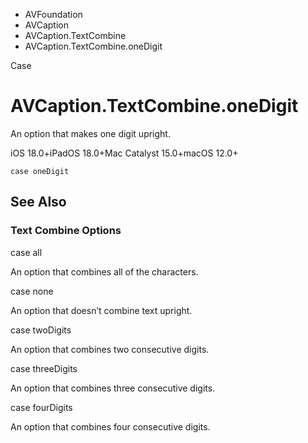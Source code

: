 

- AVFoundation
- AVCaption
- AVCaption.TextCombine
-  AVCaption.TextCombine.oneDigit 

Case

# AVCaption.TextCombine.oneDigit

An option that makes one digit upright.

iOS 18.0+iPadOS 18.0+Mac Catalyst 15.0+macOS 12.0+

``` source
case oneDigit
```

## See Also

### Text Combine Options

case all

An option that combines all of the characters.

case none

An option that doesn’t combine text upright.

case twoDigits

An option that combines two consecutive digits.

case threeDigits

An option that combines three consecutive digits.

case fourDigits

An option that combines four consecutive digits.

